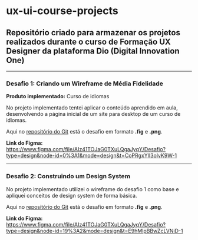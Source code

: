 # ux-ui-course-projects

## Repositório criado para armazenar os projetos realizados durante o curso de **Formação UX Designer** da plataforma Dio (Digital Innovation One)
---------------
### Desafio 1: Criando um Wireframe de Média Fidelidade

**Produto implementado:** Curso de idiomas

No projeto implementado tentei aplicar o conteúdo aprendido em aula, desenvolvendo a página inicial de um site para desktop de um curso de idiomas.

Aqui no [repositório do Git](https://github.com/nayarabr/ux-ui-course-projects/tree/main/wireframe-media-fidelidade) está o desafio em formato **.fig** e **.png**.

**Link do Figma:** https://www.figma.com/file/AIz41TOJaG0TXuLQgaJyqY/Desafio?type=design&node-id=0%3A1&mode=design&t=CoPRgxYlI3olvK9W-1

---------------
### Desafio 2: Construindo um Design System

No projeto implementado utilizei o wireframe do desafio 1 como base e apliquei conceitos de design system de forma básica.

Aqui no [repositório do Git](https://github.com/nayarabr/ux-ui-course-projects/tree/main/design-system) está o desafio em formato **.fig** e **.png**.

**Link do Figma:** https://www.figma.com/file/AIz41TOJaG0TXuLQgaJyqY/Desafio?type=design&node-id=19%3A2&mode=design&t=E9hMlpBBwZcLVNiD-1
